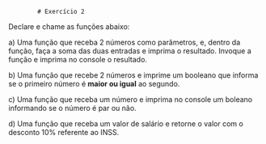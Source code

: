             # Exercício 2
Declare e chame as funções abaixo:

a) Uma função que receba 2 números como parâmetros, e, dentro da função, faça a soma das duas entradas e imprima o resultado. Invoque a função e imprima no console o resultado.

b) Uma função que recebe 2 números e imprime um booleano que informa se o primeiro número é **maior ou igual** ao segundo.

c) Uma função que receba um número e imprima no console um boleano informando se o número é par ou não.

d) Uma função que receba um valor de salário e retorne o valor com o desconto 10% referente ao INSS.  
